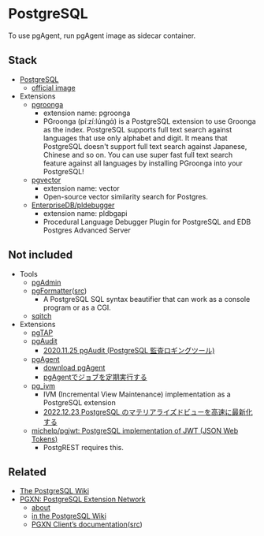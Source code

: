 # PostgreSQL

To use pgAgent, run pgAgent image as sidecar container.

## Stack
- [PostgreSQL](https://www.postgresql.org/)
    - [official image](https://hub.docker.com/_/postgres)
- Extensions
    - [pgroonga](https://pgroonga.github.io/)
        - extension name: pgroonga
        - PGroonga (píːzí:lúnɡά) is a PostgreSQL extension to use Groonga as the index. PostgreSQL supports full text search against languages that use only alphabet and digit. It means that PostgreSQL doesn't support full text search against Japanese, Chinese and so on. You can use super fast full text search feature against all languages by installing PGroonga into your PostgreSQL!
    - [pgvector](https://github.com/pgvector/pgvector)
        - extension name: vector
        - Open-source vector similarity search for Postgres.
    - [EnterpriseDB/pldebugger](https://github.com/EnterpriseDB/pldebugger)
        - extension name: pldbgapi
        - Procedural Language Debugger Plugin for PostgreSQL and EDB Postgres Advanced Server

## Not included

- Tools
    - [pgAdmin](https://www.pgadmin.org/)
    - [pgFormatter](https://sqlformat.darold.net/)([src](https://github.com/darold/pgFormatter))
        - A PostgreSQL SQL syntax beautifier that can work as a console program or as a CGI.
    - [sqitch](https://sqitch.org/)
- Extensions
    - [pgTAP](https://pgtap.org/)
    - [pgAudit](https://github.com/pgaudit/pgaudit)
        - [2020.11.25 pgAudit (PostgreSQL 監査ロギングツール)](https://www.sraoss.co.jp/tech-blog/pgsql/pgaudit/)
    - [pgAgent](https://www.pgadmin.org/docs/pgadmin4/6.18/pgagent.html)
        - [download pgAgent](https://www.pgadmin.org/download/#:~:text=Windows-,pgAgent,-pgAgent%20is%20a)
        - [pgAgentでジョブを定期実行する](https://lets.postgresql.jp/documents/technical/pgagent/1)
    - [pg_ivm](https://github.com/sraoss/pg_ivm)
        - IVM (Incremental View Maintenance) implementation as a PostgreSQL extension
        - [2022.12.23 PostgreSQL のマテリアライズドビューを高速に最新化する](https://www.sraoss.co.jp/tech-blog/pgsql/postgresql_ivm/)
    - [michelp/pgjwt: PostgreSQL implementation of JWT (JSON Web Tokens)](https://github.com/michelp/pgjwt)
        - PostgREST requires this.

## Related

- [The PostgreSQL Wiki](https://wiki.postgresql.org/wiki/Main_Page)
- [PGXN: PostgreSQL Extension Network](https://pgxn.org/)
    - [about](https://pgxn.org/about/)
    - [in the PostgreSQL Wiki](https://wiki.postgresql.org/wiki/PGXN)
    - [PGXN Client’s documentation](https://pgxn.github.io/pgxnclient/index.html)([src](https://github.com/pgxn/pgxnclient))
